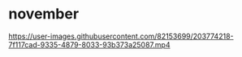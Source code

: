 # november

https://user-images.githubusercontent.com/82153699/203774218-7f117cad-9335-4879-8033-93b373a25087.mp4

  

